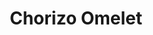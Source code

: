 ---
title: "Chorizo Omelet"
price: "$13.00"
category: "Breakfast"
img: ""
desc: "Three eggs omelet filled with chorizo cheese bell peppers and onions topped with Pico de Gallo"
---